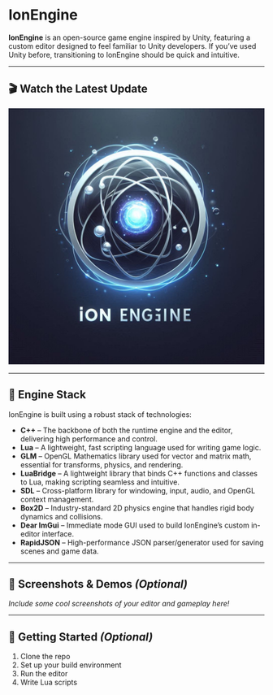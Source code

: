 # IonEngine

**IonEngine** is an open-source game engine inspired by Unity, featuring a custom editor designed to feel familiar to Unity developers. If you’ve used Unity before, transitioning to IonEngine should be quick and intuitive.

---

## 🎬 Watch the Latest Update

[![Watch the demo](IonEngineLogo.png)](https://youtu.be/kL8r-8mevJw)

---

## 🔧 Engine Stack

IonEngine is built using a robust stack of technologies:

- **C++** – The backbone of both the runtime engine and the editor, delivering high performance and control.
- **Lua** – A lightweight, fast scripting language used for writing game logic.
- **GLM** – OpenGL Mathematics library used for vector and matrix math, essential for transforms, physics, and rendering.
- **LuaBridge** – A lightweight library that binds C++ functions and classes to Lua, making scripting seamless and intuitive.
- **SDL** – Cross-platform library for windowing, input, audio, and OpenGL context management.
- **Box2D** – Industry-standard 2D physics engine that handles rigid body dynamics and collisions.
- **Dear ImGui** – Immediate mode GUI used to build IonEngine’s custom in-editor interface.
- **RapidJSON** – High-performance JSON parser/generator used for saving scenes and game data.

---

## 📸 Screenshots & Demos *(Optional)*

_Include some cool screenshots of your editor and gameplay here!_

---

## 🚀 Getting Started *(Optional)*

1. Clone the repo  
2. Set up your build environment  
3. Run the editor  
4. Write Lua scripts
